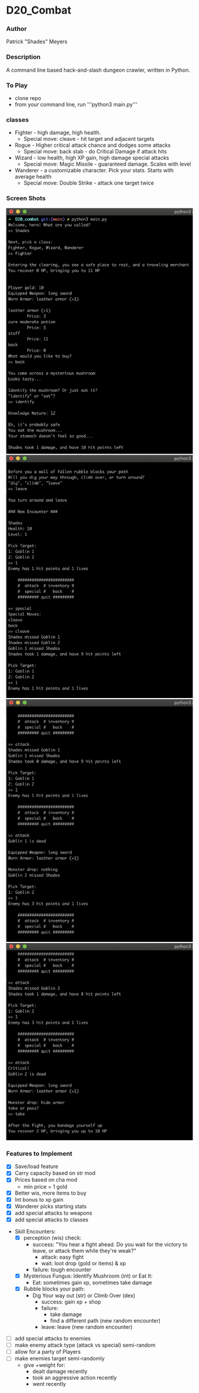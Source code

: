 # D20_Combat
### Author
Patrick "Shades" Meyers


### Description
A command line based hack-and-slash dungeon crawler, written in Python.


### To Play
* clone repo
* from your command line, run '''python3 main.py'''


### classes
* Fighter - high damage, high health.
  * Special move: cleave - hit target and adjacent targets
* Rogue - Higher critical attack chance and dodges some attacks
  * Special move: back stab - do Critical Damage if attack hits
* Wizard - low health, high XP gain, high damage special attacks
  * Special move: Magic Missile - guaranteed damage. Scales with level
* Wanderer - a customizable character. Pick your stats. Starts with average health
  * Special move: Double Strike - attack one target twice

### Screen Shots
![sample early game play 01](https://github.com/Shades4355/D20_Combat/blob/main/Screen%20Shots/Screenshot_01.png)
![sample early game play 02](https://github.com/Shades4355/D20_Combat/blob/main/Screen%20Shots/Screenshot_02.png)
![sample early game play 03](https://github.com/Shades4355/D20_Combat/blob/main/Screen%20Shots/Screenshot_03.png)
![sample early game play 04](https://github.com/Shades4355/D20_Combat/blob/main/Screen%20Shots/Screenshot_04.png)


### Features to Implement
* [x] Save/load feature
* [x] Carry capacity based on str mod
* [x] Prices based on cha mod
    * min price = 1 gold
* [x] Better wis, more items to buy
* [x] Int bonus to xp gain
* [x] Wanderer picks starting stats
* [x] add special attacks to weapons
* [x] add special attacks to classes
* Skill Encounters:
    * [x] perception (wis) check:
        * success: "You hear a fight ahead. Do you wait for the victory to leave, or attack them while they're weak?"
            * attack: easy fight
            * wait: loot drop (gold or items) & xp
        * failure: tough encounter
    * [x] Mysterious Fungus: Identify Mushroom (int) or Eat It:
        * Eat: sometimes gain xp, sometimes take damage
    * [x] Rubble blocks your path:
        * Dig Your way out (str) or Climb Over (dex)
            * success: gain xp + shop
            * failure:
                * take damage 
                * find a different path (new random encounter)
            * leave: leave (new random encounter)
* [ ] add special attacks to enemies
* [ ] make enemy attack type (attack  vs special) semi-random
* [ ] allow for a party of Players
* [ ] make enemies target semi-randomly
    * give +weight for:
        * dealt damage recently
        * took an aggressive action recently
        * went recently
